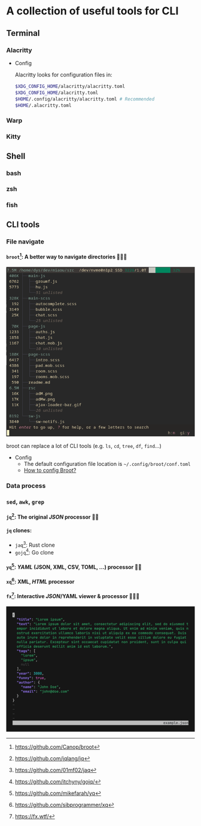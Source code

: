 # A collection of useful tools for CLI

## Terminal

### Alacritty

- Config

  Alacritty looks for configuration files in:

  ```bash
  $XDG_CONFIG_HOME/alacritty/alacritty.toml
  $XDG_CONFIG_HOME/alacritty.toml
  $HOME/.config/alacritty/alacritty.toml # Recommended
  $HOME/.alacritty.toml
  ```

### Warp

### Kitty

## Shell

### bash

### zsh

### fish

## CLI tools

### File navigate

#### `broot`[^broot]: A better way to navigate directories 🌟🌟🌟

![broot](/images/broot-preview.png)

broot can replace a lot of CLI tools (e.g. `ls`, `cd`, `tree`, `df`, `find`...)

- Config
  - The default configuration file location is `~/.config/broot/conf.toml`
  - [How to config Broot?](https://dystroy.org/broot/conf_file/)

### Data process

### `sed`, `awk`, `grep`

#### `jq`[^jq]: The original _JSON_ processor 🌟🌟

#### `jq` clones:

- `jaq`[^jaq]: Rust clone
- `gojq`[^gojq]: Go clone

#### `yq`[^yq]: _YAML_ (JSON, XML, CSV, TOML, ...) processor 🌟🌟

#### `xq`[^xq]: XML, _HTML_ processor

#### `fx`[^fx]: Interactive _JSON_/YAML viewer & processor 🌟🌟🌟

![fx](/images/fx-preview.gif)

[^broot]: <https://github.com/Canop/broot>
[^jq]: https://github.com/jqlang/jq
[^jaq]: https://github.com/01mf02/jaq
[^gojq]: https://github.com/itchyny/gojq/
[^yq]: https://github.com/mikefarah/yq
[^xq]: https://github.com/sibprogrammer/xq
[^fx]: https://fx.wtf/
